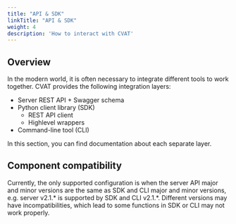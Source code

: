 ```yaml
---
title: "API & SDK"
linkTitle: "API & SDK"
weight: 4
description: 'How to interact with CVAT'
---
```


## Overview

In the modern world, it is often necessary to integrate different tools to work together.
CVAT provides the following integration layers:

- Server REST API + Swagger schema
- Python client library (SDK)
  - REST API client
  - Highlevel wrappers
- Command-line tool (CLI)

In this section, you can find documentation about each separate layer.

## Component compatibility

Currently, the only supported configuration is when the server API major and minor versions
are the same as SDK and CLI major and minor versions, e.g. server v2.1.* is supported by
SDK and CLI v2.1.*. Different versions may have incompatibilities, which lead to some functions
in SDK or CLI may not work properly.
